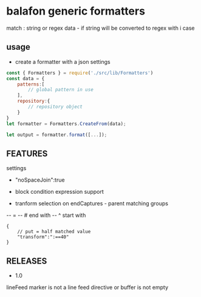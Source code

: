 # balafon generic formatters


match : string or regex data - if string will be converted to regex with i case

## usage

- create a formatter with a json settings

```js
const { Formatters } = require('./src/lib/Formatters')
const data = {
    patterns:[
        // global pattern in use
    ],
    repository:{
        // repository object
    }
}
let formatter = Formatters.CreateFrom(data);

let output = formatter.format([...]);

```

## FEATURES

settings
- "noSpaceJoin":true  
- block condition expression support

- tranform selection on endCaptures - parent matching groups

-- =
-- # end with
-- ^ start with

```jsonc
{
    // put = half matched value
    "transform":":==40"
}
```

## RELEASES


- 1.0


lineFeed
marker is not a line feed directive or buffer is not empty



